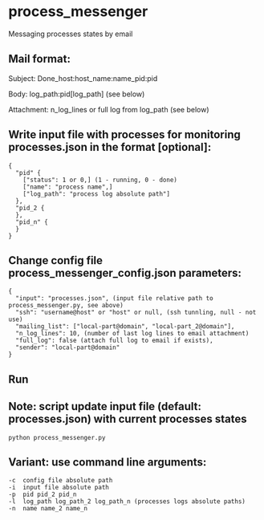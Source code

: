 # process_messenger
Messaging processes states by email

## Mail format:
Subject: Done_host:host_name:name_pid:pid

Body: log_path:pid[log_path] (see below)

Attachment: n_log_lines or full log from log_path (see below)

## Write input file with processes for monitoring processes.json in the format [optional]:
```
{
  "pid" {
    ["status": 1 or 0,] (1 - running, 0 - done)
    ["name": "process name",]
    ["log_path": "process log absolute path"]
  },
  "pid_2 {
  },
  "pid_n" {
  }
}
```

## Change config file process_messenger_config.json parameters:
```
{
  "input": "processes.json", (input file relative path to process_messenger.py, see above)
  "ssh": "username@host" or "host" or null, (ssh tunnling, null - not use)
  "mailing_list": ["local-part@domain", "local-part_2@domain"],
  "n_log_lines": 10, (number of last log lines to email attachment)
  "full_log": false (attach full log to email if exists),
  "sender": "local-part@domain"
}
```

## Run
## Note: script update input file (default: processes.json) with current processes states
```
python process_messenger.py
```

## Variant: use command line arguments:
```
-c  config file absolute path
-i  input file absolute path
-p  pid pid_2 pid_n
-l  log_path log_path_2 log_path_n (processes logs absolute paths)
-n  name name_2 name_n
```

